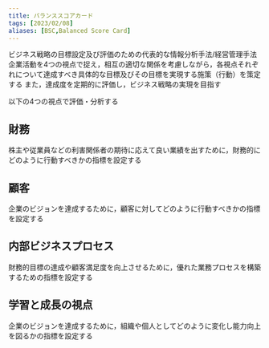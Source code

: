 ```yaml
---
title: バランススコアカード
tags: [2023/02/08]
aliases: [BSC,Balanced Score Card]
---
```


ビジネス戦略の目標設定及び評価のための代表的な情報分析手法/経営管理手法
企業活動を4つの視点で捉え，相互の適切な関係を考慮しながら，各視点それぞれについて達成すべき具体的な目標及びその目標を実現する施策（行動）を策定する
また，達成度を定期的に評価し，ビジネス戦略の実現を目指す

以下の4つの視点で評価・分析する

## 財務
株主や従業員などの利害関係者の期待に応えて良い業績を出すために，財務的にどのように行動すべきかの指標を設定する

## 顧客
企業のビジョンを達成するために，顧客に対してどのように行動すべきかの指標を設定する

## 内部ビジネスプロセス
財務的目標の達成や顧客満足度を向上させるために，優れた業務プロセスを構築するための指標を設定する

## 学習と成長の視点
企業のビジョンを達成するために，組織や個人としてどのように変化し能力向上を図るかの指標を設定する


